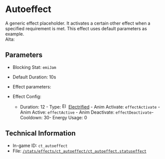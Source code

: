 # Autoeffect

A generic effect placeholder. It activates a certain other effect when a specified requirement is met.
This effect uses default parameters as example.  
Alta: 

## Parameters

- Blocking Stat: `emiJam`
- Default Duration: 10s
- Effect parameters: 

- Effect Config: 

  - Duration: 12  - Type: <img src="https://starbounder.org/mediawiki/images/3/34/Status_Electrified.png" alt="Electrified icon" loading="lazy" height="16px" width="16px" /> [Electrified](https://starbounder.org/Electrified)  - Anim Activate: `effectActivate`  - Anim Active: `effectActive`  - Anim Deactivate: `effectDeactivate`- Cooldown: 30- Energy Usage: 0

## Technical Information

- In-game ID: `ct_autoeffect`
- File: [`/stats/effects/ct_autoeffect/ct_autoeffect.statuseffect`](https://github.com/Ceterai/Enternia/blob/main/stats/effects/ct_autoeffect/ct_autoeffect.statuseffect)

